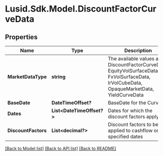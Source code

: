 
# Lusid.Sdk.Model.DiscountFactorCurveData

## Properties

Name | Type | Description | Notes
------------ | ------------- | ------------- | -------------
**MarketDataType** | **string** | The available values are: DiscountFactorCurveData, EquityVolSurfaceData, FxVolSurfaceData, IrVolCubeData, OpaqueMarketData, YieldCurveData | 
**BaseDate** | **DateTimeOffset?** | BaseDate for the Curve | 
**Dates** | **List&lt;DateTimeOffset?&gt;** | Dates for which the discount factors apply | 
**DiscountFactors** | **List&lt;decimal?&gt;** | Discount factors to be applied to cashflow on the specified dates | 

[[Back to Model list]](../README.md#documentation-for-models)
[[Back to API list]](../README.md#documentation-for-api-endpoints)
[[Back to README]](../README.md)

